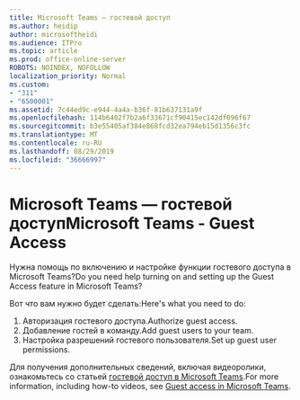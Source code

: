 ```yaml
---
title: Microsoft Teams — гостевой доступ
ms.author: heidip
author: microsoftheidi
ms.audience: ITPro
ms.topic: article
ms.prod: office-online-server
ROBOTS: NOINDEX, NOFOLLOW
localization_priority: Normal
ms.custom:
- "311"
- "6500001"
ms.assetid: 7c44ed9c-e944-4a4a-b36f-81b637131a9f
ms.openlocfilehash: 114b6402f7b2a6f33671cf90415ec142df096f67
ms.sourcegitcommit: b3e55405af384e868fcd32ea794eb15d1356c3fc
ms.translationtype: MT
ms.contentlocale: ru-RU
ms.lasthandoff: 08/29/2019
ms.locfileid: "36666997"
---
```

# <a name="microsoft-teams---guest-access"></a><span data-ttu-id="ba721-102">Microsoft Teams — гостевой доступ</span><span class="sxs-lookup"><span data-stu-id="ba721-102">Microsoft Teams - Guest Access</span></span>

<span data-ttu-id="ba721-103">Нужна помощь по включению и настройке функции гостевого доступа в Microsoft Teams?</span><span class="sxs-lookup"><span data-stu-id="ba721-103">Do you need help turning on and setting up the Guest Access feature in Microsoft Teams?</span></span>

<span data-ttu-id="ba721-104">Вот что вам нужно будет сделать:</span><span class="sxs-lookup"><span data-stu-id="ba721-104">Here's what you need to do:</span></span>

1. <span data-ttu-id="ba721-105">Авторизация гостевого доступа.</span><span class="sxs-lookup"><span data-stu-id="ba721-105">Authorize guest access.</span></span>
1. <span data-ttu-id="ba721-106">Добавление гостей в команду.</span><span class="sxs-lookup"><span data-stu-id="ba721-106">Add guest users to your team.</span></span>
1. <span data-ttu-id="ba721-107">Настройка разрешений гостевого пользователя.</span><span class="sxs-lookup"><span data-stu-id="ba721-107">Set up guest user permissions.</span></span>

<span data-ttu-id="ba721-108">Для получения дополнительных сведений, включая видеоролики, ознакомьтесь со статьей [гостевой доступ в Microsoft Teams](https://docs.microsoft.com/microsoftteams/guest-access).</span><span class="sxs-lookup"><span data-stu-id="ba721-108">For more information, including how-to videos, see [Guest access in Microsoft Teams](https://docs.microsoft.com/microsoftteams/guest-access).</span></span>
